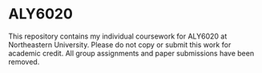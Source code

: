 # ALY6020
This repository contains my individual coursework for ALY6020 at Northeastern University. Please do not copy or submit this work for academic credit. All group assignments and paper submissions have been removed.
